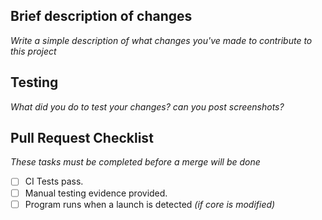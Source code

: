 ## Brief description of changes

*Write a simple description of what changes you've made to contribute to this project*

## Testing

*What did you do to test your changes? can you post screenshots?*

## Pull Request Checklist

*These tasks must be completed before a merge will be done*

* [ ] CI Tests pass.
* [ ] Manual testing evidence provided.
* [ ] Program runs when a launch is detected *(if core is modified)*